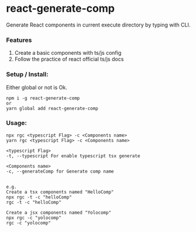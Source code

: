 # react-generate-comp

Generate React components in current execute directory by typing with CLI.

### Features
1. Create a basic components with ts/js config  
2. Follow the practice of react official ts/js docs

### Setup / Install:
Either global or not is Ok.
```
npm i -g react-generate-comp
or
yarn global add react-generate-comp
```

### Usage:

```
npx rgc <typescript Flag> -c <Components name>  
yarn rgc <typescript Flag> -c <Components name>  

<typescript Flag>  
-t, --typescript For enable typescript tsx generate 

<Components name>  
-c, --generateComp for Generate comp name


e.g.
Create a tsx components named "HelloComp"
npx rgc -t -c "helloComp"
rgc -t -c "helloComp"

Create a jsx components named "Yolocomp"
npx rgc -c "yolocomp"
rgc -c "yolocomp"
```

